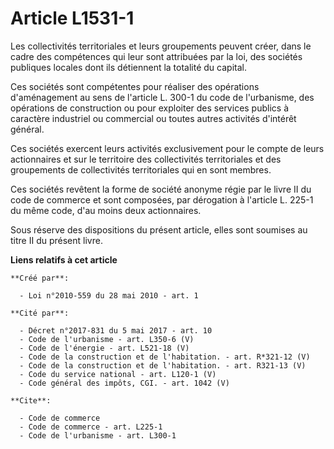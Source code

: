 # Article L1531-1

Les collectivités territoriales et leurs groupements peuvent créer, dans le cadre des compétences qui leur sont attribuées
par la loi, des sociétés publiques locales dont ils détiennent la totalité du capital. 

Ces sociétés sont compétentes pour réaliser des opérations d'aménagement au sens de l'article L. 300-1 du code de
l'urbanisme, des opérations de construction ou pour exploiter des services publics à caractère industriel ou commercial ou
toutes autres activités d'intérêt général. 

Ces sociétés exercent leurs activités exclusivement pour le compte de leurs actionnaires et sur le territoire des
collectivités territoriales et des groupements de collectivités territoriales qui en sont membres. 

Ces sociétés revêtent la forme de société anonyme régie par le livre II du code de commerce et sont composées, par dérogation
à l'article L. 225-1 du même code, d'au moins deux actionnaires. 

Sous réserve des dispositions du présent article, elles sont soumises au titre II du présent livre.

**Liens relatifs à cet article**

	**Créé par**:

	  - Loi n°2010-559 du 28 mai 2010 - art. 1

	**Cité par**:

	  - Décret n°2017-831 du 5 mai 2017 - art. 10
	  - Code de l'urbanisme - art. L350-6 (V)
	  - Code de l'énergie - art. L521-18 (V)
	  - Code de la construction et de l'habitation. - art. R*321-12 (V)
	  - Code de la construction et de l'habitation. - art. R321-13 (V)
	  - Code du service national - art. L120-1 (V)
	  - Code général des impôts, CGI. - art. 1042 (V)

	**Cite**:

	  - Code de commerce
	  - Code de commerce - art. L225-1
	  - Code de l'urbanisme - art. L300-1
